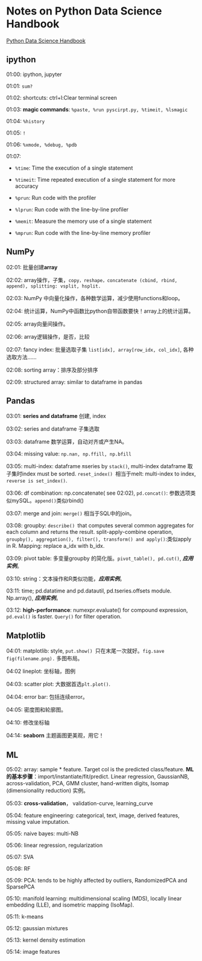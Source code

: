 # Notes on Python Data Science Handbook

[Python Data Science Handbook](https://github.com/yaxing0zhao/PythonDataScienceHandbook/tree/master/notebooks)

## ipython

01:00: ipython, jupyter

01:01: `sum?`

01:02: shortcuts: ctrl+l:Clear terminal screen

01:03: **magic commands**: `%paste, %run pyscirpt.py, %timeit, %lsmagic `

01:04: `%history`

01:05: `!`

01:06: `%xmode, %debug, %pdb`

01:07:

- `%time`: Time the execution of a single statement

- `%timeit`: Time repeated execution of a single statement for more accuracy

- `%prun`: Run code with the profiler

- `%lprun`: Run code with the line-by-line profiler

- `%memit`: Measure the memory use of a single statement

- `%mprun`: Run code with the line-by-line memory profiler

  

## NumPy

02:01: 批量创建**array**

02:02: array操作，子集，`copy，reshape，concatenate (cbind, rbind, append), splitting: vsplit, hsplit.`

02:03: NumPy 中向量化操作，各种数学运算，减少使用functions和loop。

02:04: 统计运算，NumPy中函数比python自带函数要快！array上的统计运算。

02:05: array向量间操作。

02:06: array逻辑操作，是否，比较

02:07: fancy index: 批量选取子集 `list[idx], array[row_idx, col_idx]`, 各种选取方法……

02:08: sorting array：排序及部分排序

02:09: structured array: similar to dataframe in pandas



## Pandas

03:01: **series and dataframe** 创建, index

03:02: series and dataframe 子集选取

03:03: dataframe 数学运算，自动对齐或产生NA。

03:04: missing value: `np.nan, np.ffill, np.bfill`

03:05: multi-index: dataframe 🔛series by `stack()`, multi-index dataframe 取子集时index must be sorted. `reset_index() `相当于melt: multi-index to index, `reverse is set_index()`.

03:06: df combination: np.concatenate( see 02:02), `pd.concat()`: 参数选项类似mySQL。`append()`类似rbind()

03:07: merge and join: `merge()` 相当于SQL中的join。

03:08: groupby: `describe() `that computes several common aggregates for each column and returns the result. split-apply-combine operation, `groupby(), aggregation(), filter(), transform() and apply()`:类似apply in R. Mapping: replace a_idx with b_idx.

03:09: pivot table: 多变量groupby 的简化版。`pivot_table(), pd.cut()`, ***应用实例***。

03:10: string：文本操作和R类似功能，***应用实例***。

03:11: time; pd.datatime and pd.datautil, pd.tseries.offsets module. Np.array(), ***应用实例***。

03:12: **high-performance**: numexpr.evaluate() for compound expression, `pd.eval()` is faster. `Query()` for filter operation.



## Matplotlib

04:01: matplotlib: style, `put.show() `只在末尾一次就好。`fig.save fig(filename.png).` 多图布局。

04:02 lineplot: 坐标轴，图例

04:03: scatter plot: 大数据首选`plt.plot()`.

04:04: error bar: 包括连续error。

04:05: 密度图和轮廓图。

04:10: 修改坐标轴

04:14: **seaborn** 主题画图更美观，用它！



## ML

05:02: array: sample * feature. Target col is the predicted class/feature. **ML的基本步骤**：import/instantiate/fit/predict. Linear regression, GaussianNB, across-validation, PCA, GMM cluster, hand-written digits, Isomap (dimensionality reduction) 实例。

05:03: **cross-validation**， validation-curve, learning_curve

05:04: feature engineering: categorical, text, image, derived features, missing value imputation.

05:05: naive bayes: multi-NB

05:06: linear regression, regularization

05:07: SVA

05:08: RF

05:09: PCA: tends to be highly affected by outliers, RandomizedPCA and SparsePCA

05:10: manifold learning: multidimensional scaling (MDS), locally linear embedding (LLE), and isometric mapping (IsoMap).

05:11: k-means

05:12: gaussian mixtures

05:13: kernel density estimation

05:14: image features
